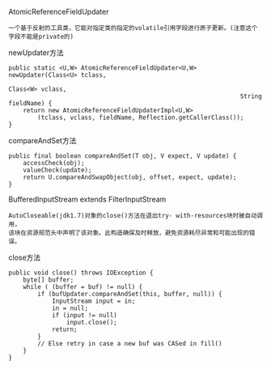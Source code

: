 AtomicReferenceFieldUpdater

    一个基于反射的工具类，它能对指定类的指定的volatile引用字段进行原子更新。(注意这个字段不能是private的) 

newUpdater方法

	public static <U,W> AtomicReferenceFieldUpdater<U,W> newUpdater(Class<U> tclass,
                                                                    Class<W> vclass,
                                                                    String fieldName) {
        return new AtomicReferenceFieldUpdaterImpl<U,W>
            (tclass, vclass, fieldName, Reflection.getCallerClass());
	}

compareAndSet方法

	public final boolean compareAndSet(T obj, V expect, V update) {
		accessCheck(obj);
		valueCheck(update);
		return U.compareAndSwapObject(obj, offset, expect, update);
	}


BufferedInputStream extends FilterInputStream

	AutoCloseable(jdk1.7)对象的close()方法在退出try- with-resources块时被自动调用，
	该块在资源规范头中声明了该对象。此构造确保及时释放，避免资源耗尽异常和可能出现的错误。 

close方法

	public void close() throws IOException {
		byte[] buffer;
		while ( (buffer = buf) != null) {
			if (bufUpdater.compareAndSet(this, buffer, null)) {
				InputStream input = in;
				in = null;
				if (input != null)
					input.close();
				return;
			}
			// Else retry in case a new buf was CASed in fill()
		}
	}